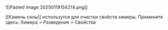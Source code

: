 ![[Pasted image 20250119154214.png]]

[[Камень силы]] использутся для очистки свойств химеры.
Примените здесь: Химера > Разведение > Свойства

